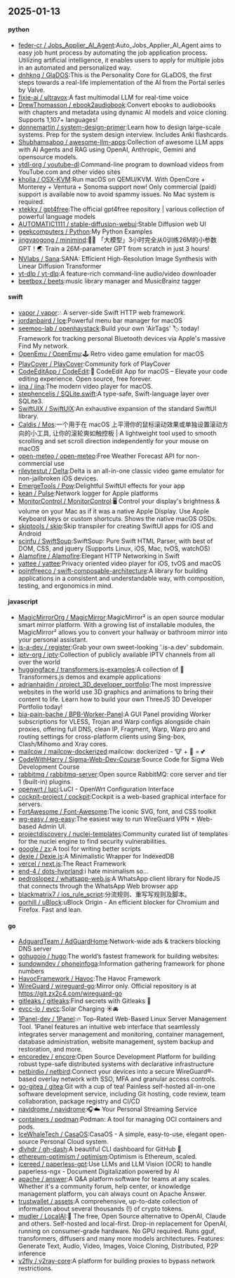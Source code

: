 ## 2025-01-13

#### python
* [feder-cr / Jobs_Applier_AI_Agent](https://github.com/feder-cr/Jobs_Applier_AI_Agent):Auto_Jobs_Applier_AI_Agent aims to easy job hunt process by automating the job application process. Utilizing artificial intelligence, it enables users to apply for multiple jobs in an automated and personalized way.
* [dnhkng / GlaDOS](https://github.com/dnhkng/GlaDOS):This is the Personality Core for GLaDOS, the first steps towards a real-life implementation of the AI from the Portal series by Valve.
* [fixie-ai / ultravox](https://github.com/fixie-ai/ultravox):A fast multimodal LLM for real-time voice
* [DrewThomasson / ebook2audiobook](https://github.com/DrewThomasson/ebook2audiobook):Convert ebooks to audiobooks with chapters and metadata using dynamic AI models and voice cloning. Supports 1,107+ languages!
* [donnemartin / system-design-primer](https://github.com/donnemartin/system-design-primer):Learn how to design large-scale systems. Prep for the system design interview. Includes Anki flashcards.
* [Shubhamsaboo / awesome-llm-apps](https://github.com/Shubhamsaboo/awesome-llm-apps):Collection of awesome LLM apps with AI Agents and RAG using OpenAI, Anthropic, Gemini and opensource models.
* [ytdl-org / youtube-dl](https://github.com/ytdl-org/youtube-dl):Command-line program to download videos from YouTube.com and other video sites
* [kholia / OSX-KVM](https://github.com/kholia/OSX-KVM):Run macOS on QEMU/KVM. With OpenCore + Monterey + Ventura + Sonoma support now! Only commercial (paid) support is available now to avoid spammy issues. No Mac system is required.
* [xtekky / gpt4free](https://github.com/xtekky/gpt4free):The official gpt4free repository | various collection of powerful language models
* [AUTOMATIC1111 / stable-diffusion-webui](https://github.com/AUTOMATIC1111/stable-diffusion-webui):Stable Diffusion web UI
* [geekcomputers / Python](https://github.com/geekcomputers/Python):My Python Examples
* [jingyaogong / minimind](https://github.com/jingyaogong/minimind):🚀🚀 「大模型」3小时完全从0训练26M的小参数GPT！🌏 Train a 26M-parameter GPT from scratch in just 3 hours!
* [NVlabs / Sana](https://github.com/NVlabs/Sana):SANA: Efficient High-Resolution Image Synthesis with Linear Diffusion Transformer
* [yt-dlp / yt-dlp](https://github.com/yt-dlp/yt-dlp):A feature-rich command-line audio/video downloader
* [beetbox / beets](https://github.com/beetbox/beets):music library manager and MusicBrainz tagger

#### swift
* [vapor / vapor](https://github.com/vapor/vapor):💧 A server-side Swift HTTP web framework.
* [jordanbaird / Ice](https://github.com/jordanbaird/Ice):Powerful menu bar manager for macOS
* [seemoo-lab / openhaystack](https://github.com/seemoo-lab/openhaystack):Build your own 'AirTags' 🏷 today! Framework for tracking personal Bluetooth devices via Apple's massive Find My network.
* [OpenEmu / OpenEmu](https://github.com/OpenEmu/OpenEmu):🕹 Retro video game emulation for macOS
* [PlayCover / PlayCover](https://github.com/PlayCover/PlayCover):Community fork of PlayCover
* [CodeEditApp / CodeEdit](https://github.com/CodeEditApp/CodeEdit):📝 CodeEdit App for macOS – Elevate your code editing experience. Open source, free forever.
* [iina / iina](https://github.com/iina/iina):The modern video player for macOS.
* [stephencelis / SQLite.swift](https://github.com/stephencelis/SQLite.swift):A type-safe, Swift-language layer over SQLite3.
* [SwiftUIX / SwiftUIX](https://github.com/SwiftUIX/SwiftUIX):An exhaustive expansion of the standard SwiftUI library.
* [Caldis / Mos](https://github.com/Caldis/Mos):一个用于在 macOS 上平滑你的鼠标滚动效果或单独设置滚动方向的小工具, 让你的滚轮爽如触控板 | A lightweight tool used to smooth scrolling and set scroll direction independently for your mouse on macOS
* [open-meteo / open-meteo](https://github.com/open-meteo/open-meteo):Free Weather Forecast API for non-commercial use
* [rileytestut / Delta](https://github.com/rileytestut/Delta):Delta is an all-in-one classic video game emulator for non-jailbroken iOS devices.
* [EmergeTools / Pow](https://github.com/EmergeTools/Pow):Delightful SwiftUI effects for your app
* [kean / Pulse](https://github.com/kean/Pulse):Network logger for Apple platforms
* [MonitorControl / MonitorControl](https://github.com/MonitorControl/MonitorControl):🖥 Control your display's brightness & volume on your Mac as if it was a native Apple Display. Use Apple Keyboard keys or custom shortcuts. Shows the native macOS OSDs.
* [skiptools / skip](https://github.com/skiptools/skip):Skip transpiler for creating SwiftUI apps for iOS and Android
* [scinfu / SwiftSoup](https://github.com/scinfu/SwiftSoup):SwiftSoup: Pure Swift HTML Parser, with best of DOM, CSS, and jquery (Supports Linux, iOS, Mac, tvOS, watchOS)
* [Alamofire / Alamofire](https://github.com/Alamofire/Alamofire):Elegant HTTP Networking in Swift
* [yattee / yattee](https://github.com/yattee/yattee):Privacy oriented video player for iOS, tvOS and macOS
* [pointfreeco / swift-composable-architecture](https://github.com/pointfreeco/swift-composable-architecture):A library for building applications in a consistent and understandable way, with composition, testing, and ergonomics in mind.

#### javascript
* [MagicMirrorOrg / MagicMirror](https://github.com/MagicMirrorOrg/MagicMirror):MagicMirror² is an open source modular smart mirror platform. With a growing list of installable modules, the MagicMirror² allows you to convert your hallway or bathroom mirror into your personal assistant.
* [is-a-dev / register](https://github.com/is-a-dev/register):Grab your own sweet-looking '.is-a.dev' subdomain.
* [iptv-org / iptv](https://github.com/iptv-org/iptv):Collection of publicly available IPTV channels from all over the world
* [huggingface / transformers.js-examples](https://github.com/huggingface/transformers.js-examples):A collection of 🤗 Transformers.js demos and example applications
* [adrianhajdin / project_3D_developer_portfolio](https://github.com/adrianhajdin/project_3D_developer_portfolio):The most impressive websites in the world use 3D graphics and animations to bring their content to life. Learn how to build your own ThreeJS 3D Developer Portfolio today!
* [bia-pain-bache / BPB-Worker-Panel](https://github.com/bia-pain-bache/BPB-Worker-Panel):A GUI Panel providing Worker subscriptions for VLESS, Trojan and Warp configs alongside chain proxies, offering full DNS, clean IP, Fragment, Warp, Warp pro and routing settings for cross-platform clients using Sing-box, Clash/Mihomo and Xray cores.
* [mailcow / mailcow-dockerized](https://github.com/mailcow/mailcow-dockerized):mailcow: dockerized - 🐮 + 🐋 = 💕
* [CodeWithHarry / Sigma-Web-Dev-Course](https://github.com/CodeWithHarry/Sigma-Web-Dev-Course):Source Code for Sigma Web Development Course
* [rabbitmq / rabbitmq-server](https://github.com/rabbitmq/rabbitmq-server):Open source RabbitMQ: core server and tier 1 (built-in) plugins
* [openwrt / luci](https://github.com/openwrt/luci):LuCI - OpenWrt Configuration Interface
* [cockpit-project / cockpit](https://github.com/cockpit-project/cockpit):Cockpit is a web-based graphical interface for servers.
* [FortAwesome / Font-Awesome](https://github.com/FortAwesome/Font-Awesome):The iconic SVG, font, and CSS toolkit
* [wg-easy / wg-easy](https://github.com/wg-easy/wg-easy):The easiest way to run WireGuard VPN + Web-based Admin UI.
* [projectdiscovery / nuclei-templates](https://github.com/projectdiscovery/nuclei-templates):Community curated list of templates for the nuclei engine to find security vulnerabilities.
* [google / zx](https://github.com/google/zx):A tool for writing better scripts
* [dexie / Dexie.js](https://github.com/dexie/Dexie.js):A Minimalistic Wrapper for IndexedDB
* [vercel / next.js](https://github.com/vercel/next.js):The React Framework
* [end-4 / dots-hyprland](https://github.com/end-4/dots-hyprland):i hate minimalism so...
* [pedroslopez / whatsapp-web.js](https://github.com/pedroslopez/whatsapp-web.js):A WhatsApp client library for NodeJS that connects through the WhatsApp Web browser app
* [blackmatrix7 / ios_rule_script](https://github.com/blackmatrix7/ios_rule_script):分流规则、重写写规则及脚本。
* [gorhill / uBlock](https://github.com/gorhill/uBlock):uBlock Origin - An efficient blocker for Chromium and Firefox. Fast and lean.

#### go
* [AdguardTeam / AdGuardHome](https://github.com/AdguardTeam/AdGuardHome):Network-wide ads & trackers blocking DNS server
* [gohugoio / hugo](https://github.com/gohugoio/hugo):The world’s fastest framework for building websites.
* [sundowndev / phoneinfoga](https://github.com/sundowndev/phoneinfoga):Information gathering framework for phone numbers
* [HavocFramework / Havoc](https://github.com/HavocFramework/Havoc):The Havoc Framework
* [WireGuard / wireguard-go](https://github.com/WireGuard/wireguard-go):Mirror only. Official repository is at https://git.zx2c4.com/wireguard-go
* [gitleaks / gitleaks](https://github.com/gitleaks/gitleaks):Find secrets with Gitleaks 🔑
* [evcc-io / evcc](https://github.com/evcc-io/evcc):Solar Charging ☀️🚘
* [1Panel-dev / 1Panel](https://github.com/1Panel-dev/1Panel):🔥 Top-Rated Web-Based Linux Server Management Tool. 1Panel features an intuitive web interface that seamlessly integrates server management and monitoring, container management, database administration, website management, system backup and restoration, and more.
* [encoredev / encore](https://github.com/encoredev/encore):Open Source Development Platform for building robust type-safe distributed systems with declarative infrastructure
* [netbirdio / netbird](https://github.com/netbirdio/netbird):Connect your devices into a secure WireGuard®-based overlay network with SSO, MFA and granular access controls.
* [go-gitea / gitea](https://github.com/go-gitea/gitea):Git with a cup of tea! Painless self-hosted all-in-one software development service, including Git hosting, code review, team collaboration, package registry and CI/CD
* [navidrome / navidrome](https://github.com/navidrome/navidrome):🎧☁️ Your Personal Streaming Service
* [containers / podman](https://github.com/containers/podman):Podman: A tool for managing OCI containers and pods.
* [IceWhaleTech / CasaOS](https://github.com/IceWhaleTech/CasaOS):CasaOS - A simple, easy-to-use, elegant open-source Personal Cloud system.
* [dlvhdr / gh-dash](https://github.com/dlvhdr/gh-dash):A beautiful CLI dashboard for GitHub 🚀
* [ethereum-optimism / optimism](https://github.com/ethereum-optimism/optimism):Optimism is Ethereum, scaled.
* [icereed / paperless-gpt](https://github.com/icereed/paperless-gpt):Use LLMs and LLM Vision (OCR) to handle paperless-ngx - Document Digitalization powered by AI
* [apache / answer](https://github.com/apache/answer):A Q&A platform software for teams at any scales. Whether it's a community forum, help center, or knowledge management platform, you can always count on Apache Answer.
* [trustwallet / assets](https://github.com/trustwallet/assets):A comprehensive, up-to-date collection of information about several thousands (!) of crypto tokens.
* [mudler / LocalAI](https://github.com/mudler/LocalAI):🤖 The free, Open Source alternative to OpenAI, Claude and others. Self-hosted and local-first. Drop-in replacement for OpenAI, running on consumer-grade hardware. No GPU required. Runs gguf, transformers, diffusers and many more models architectures. Features: Generate Text, Audio, Video, Images, Voice Cloning, Distributed, P2P inference
* [v2fly / v2ray-core](https://github.com/v2fly/v2ray-core):A platform for building proxies to bypass network restrictions.
